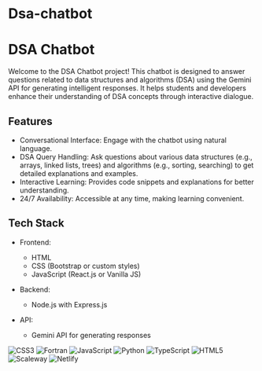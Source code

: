 # Dsa-chatbot
# DSA Chatbot

Welcome to the DSA Chatbot project! This chatbot is designed to answer questions related to data structures and algorithms (DSA) using the Gemini API for generating intelligent responses. It helps students and developers enhance their understanding of DSA concepts through interactive dialogue.

## Features

- Conversational Interface: Engage with the chatbot using natural language.
- DSA Query Handling: Ask questions about various data structures (e.g., arrays, linked lists, trees) and algorithms (e.g., sorting, searching) to get detailed explanations and examples.
- Interactive Learning: Provides code snippets and explanations for better understanding.
- 24/7 Availability: Accessible at any time, making learning convenient.

## Tech Stack

- Frontend: 
  - HTML
  - CSS (Bootstrap or custom styles)
  - JavaScript (React.js or Vanilla JS)

- Backend: 
  - Node.js with Express.js

- API: 
  - Gemini API for generating responses

![CSS3](https://img.shields.io/badge/css3-%231572B6.svg?style=for-the-badge&logo=css3&logoColor=white) ![Fortran](https://img.shields.io/badge/Fortran-%23734F96.svg?style=for-the-badge&logo=fortran&logoColor=white) ![JavaScript](https://img.shields.io/badge/javascript-%23323330.svg?style=for-the-badge&logo=javascript&logoColor=%23F7DF1E) ![Python](https://img.shields.io/badge/python-3670A0?style=for-the-badge&logo=python&logoColor=ffdd54) ![TypeScript](https://img.shields.io/badge/typescript-%23007ACC.svg?style=for-the-badge&logo=typescript&logoColor=white) ![HTML5](https://img.shields.io/badge/html5-%23E34F26.svg?style=for-the-badge&logo=html5&logoColor=white) ![Scaleway](https://img.shields.io/badge/SCALEWAY-%234f0599.svg?style=for-the-badge&logo=scaleway&logoColor=white) ![Netlify](https://img.shields.io/badge/netlify-%23000000.svg?style=for-the-badge&logo=netlify&logoColor=#00C7B7) 
